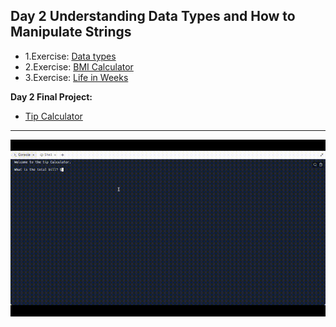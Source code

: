 ## Day 2 Understanding Data Types and How to Manipulate Strings

- 1.Exercise: [Data types](https://replit.com/@supercodr/day-2-data-types)
- 2.Exercise: [BMI Calculator](https://replit.com/@supercodr/day-2-bmi-calculator)
- 3.Exercise: [Life in Weeks](https://replit.com/@supercodr/day-2-life-in-weeks)

**Day 2 Final Project:** 

- [Tip Calculator](https://replit.com/@supercodr/Tip-Calculator)

---

![](tip-calculator.gif)